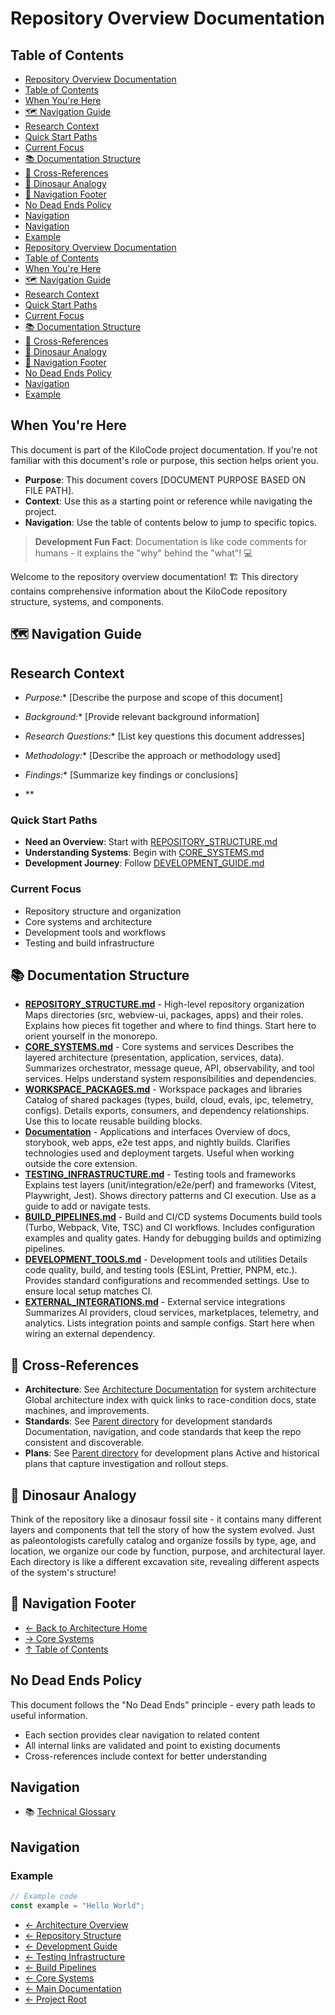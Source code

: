 # Repository Overview Documentation

## Table of Contents
- [Repository Overview Documentation](#repository-overview-documentation)
- [Table of Contents](#table-of-contents)
- [When You're Here](#when-youre-here)
- [🗺️ Navigation Guide](#-navigation-guide)
- [Research Context](#research-context)
- [Quick Start Paths](#quick-start-paths)
- [Current Focus](#current-focus)
- [📚 Documentation Structure](#-documentation-structure)
- [🔗 Cross-References](#-crossreferences)
- [🦕 Dinosaur Analogy](#-dinosaur-analogy)
- [🧭 Navigation Footer](#-navigation-footer)
- [No Dead Ends Policy](#no-dead-ends-policy)
- [Navigation](#navigation)
- [Navigation](#navigation)
- [Example](#example)
- [Repository Overview Documentation](#repository-overview-documentation)
- [Table of Contents](#table-of-contents)
- [When You're Here](#when-youre-here)
- [🗺️ Navigation Guide](#-navigation-guide)
- [Research Context](#research-context)
- [Quick Start Paths](#quick-start-paths)
- [Current Focus](#current-focus)
- [📚 Documentation Structure](#-documentation-structure)
- [🔗 Cross-References](#-crossreferences)
- [🦕 Dinosaur Analogy](#-dinosaur-analogy)
- [🧭 Navigation Footer](#-navigation-footer)
- [No Dead Ends Policy](#no-dead-ends-policy)
- [Navigation](#navigation)
- [Example](#example)

## When You're Here

This document is part of the KiloCode project documentation. If you're not familiar with this
document's role or purpose, this section helps orient you.

- **Purpose**: This document covers \[DOCUMENT PURPOSE BASED ON FILE PATH].
- **Context**: Use this as a starting point or reference while navigating the project.
- **Navigation**: Use the table of contents below to jump to specific topics.

> **Development Fun Fact**: Documentation is like code comments for humans - it explains the "why"
> behind the "what"! 💻

Welcome to the repository overview documentation! 🏗️ This directory contains comprehensive
information about the KiloCode repository structure, systems, and components.

## 🗺️ Navigation Guide

## Research Context

- *Purpose:*\* \[Describe the purpose and scope of this document]

- *Background:*\* \[Provide relevant background information]

- *Research Questions:*\* \[List key questions this document addresses]

- *Methodology:*\* \[Describe the approach or methodology used]

- *Findings:*\* \[Summarize key findings or conclusions]
- \*\*

### Quick Start Paths

- **Need an Overview**: Start with [REPOSITORY\_STRUCTURE.md](REPOSITORY_STRUCTURE.md)
- **Understanding Systems**: Begin with [CORE\_SYSTEMS.md](CORE_SYSTEMS.md)
- **Development Journey**: Follow [DEVELOPMENT\_GUIDE.md](DEVELOPMENT_GUIDE.md)

### Current Focus
- Repository structure and organization
- Core systems and architecture
- Development tools and workflows
- Testing and build infrastructure

## 📚 Documentation Structure

- **[REPOSITORY\_STRUCTURE.md](REPOSITORY_STRUCTURE.md)** - High-level repository organization Maps
  directories (src, webview-ui, packages, apps) and their roles. Explains how pieces fit together
  and where to find things. Start here to orient yourself in the monorepo.
- **[CORE\_SYSTEMS.md](CORE_SYSTEMS.md)** - Core systems and services Describes the layered
  architecture (presentation, application, services, data). Summarizes orchestrator, message queue,
  API, observability, and tool services. Helps understand system responsibilities and dependencies.
- **[WORKSPACE\_PACKAGES.md](WORKSPACE_PACKAGES.md)** - Workspace packages and libraries Catalog of
  shared packages (types, build, cloud, evals, ipc, telemetry, configs). Details exports, consumers,
  and dependency relationships. Use this to locate reusable building blocks.
- **[Documentation](APPLICATIONS.md)** - Applications and interfaces Overview of docs, storybook,
  web apps, e2e test apps, and nightly builds. Clarifies technologies used and deployment targets.
  Useful when working outside the core extension.
- **[TESTING\_INFRASTRUCTURE.md](TESTING_INFRASTRUCTURE.md)** - Testing tools and frameworks
  Explains
  test layers (unit/integration/e2e/perf) and frameworks (Vitest, Playwright, Jest). Shows directory
  patterns and CI execution. Use as a guide to add or navigate tests.
- **[BUILD\_PIPELINES.md](BUILD_PIPELINES.md)** - Build and CI/CD systems Documents build tools
  (Turbo, Webpack, Vite, TSC) and CI workflows. Includes configuration examples and quality gates.
  Handy for debugging builds and optimizing pipelines.
- **[DEVELOPMENT\_TOOLS.md](DEVELOPMENT_TOOLS.md)** - Development tools and utilities Details code
  quality, build, and testing tools (ESLint, Prettier, PNPM, etc.). Provides standard configurations
  and recommended settings. Use to ensure local setup matches CI.
- **[EXTERNAL\_INTEGRATIONS.md](EXTERNAL_INTEGRATIONS.md)** - External service integrations
  Summarizes AI providers, cloud services, marketplaces, telemetry, and analytics. Lists integration
  points and sample configs. Start here when wiring an external dependency.

## 🔗 Cross-References

- **Architecture**: See [Architecture Documentation](../README.md) for system architecture Global
  architecture
  index with quick links to race-condition docs, state machines, and improvements.
- **Standards**: See [Parent directory](../../standards/) for development standards Documentation,
  navigation, and code standards that keep the repo consistent and discoverable.
- **Plans**: See [Parent directory](../../../plans/) for development plans Active and historical
  plans that capture investigation and rollout steps.

## 🦕 Dinosaur Analogy

Think of the repository like a dinosaur fossil site - it contains many different layers and
components that tell the story of how the system evolved. Just as paleontologists carefully catalog
and organize fossils by type, age, and location, we organize our code by function, purpose, and
architectural layer. Each directory is like a different excavation site, revealing different aspects
of the system's structure!

## 🧭 Navigation Footer
- [← Back to Architecture Home](../README.md)
- [→ Core Systems](CORE_SYSTEMS.md)
- [↑ Table of Contents](../README.md)

## No Dead Ends Policy

This document follows the "No Dead Ends" principle - every path leads to useful information.
- Each section provides clear navigation to related content
- All internal links are validated and point to existing documents
- Cross-references include context for better understanding

## Navigation
- 📚 [Technical Glossary](../GLOSSARY.md)

## Navigation

### Example

```javascript
// Example code
const example = "Hello World";
```
- [← Architecture Overview](../README.md)
- [← Repository Structure](README.md)
- [← Development Guide](DEVELOPMENT_GUIDE.md)
- [← Testing Infrastructure](TESTING_INFRASTRUCTURE.md)
- [← Build Pipelines](BUILD_PIPELINES.md)
- [← Core Systems](CORE_SYSTEMS.md)
- [← Main Documentation](../README.md)
- [← Project Root](../README.md)
